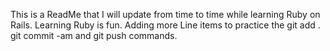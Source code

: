 This is a ReadMe that I will update from time to time while learning Ruby on Rails.
Learning Ruby is fun.
Adding more Line items to practice the git add . git commit -am and git push commands.
